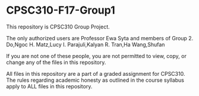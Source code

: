 # CPSC310-F17-Group1

This repository is CPSC310 Group Project. 

The only authorized users are Professor Ewa Syta and members of Group 2.
	Do,Ngoc H.	Matz,Lucy I.	Parajuli,Kalyan R.	Tran,Ha	Wang,Shufan

If you are not one of these people, you are not permitted to view, copy,
or change any of the files in this repository. 

All files in this repository are a part of a graded assignment for CPSC310.
The rules regarding academic honesty as outlined in the course syllabus apply
to ALL files in this repository. 